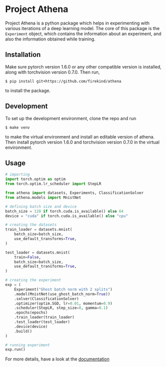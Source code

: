 # Project Athena

Project Athena is a python package which helps in experimenting with various iterations of a deep learning model. The core of this package is the `Experiment` object, which contains the information about an experiment, and also the information obtained while training.

## Installation

Make sure pytorch version 1.6.0 or any other compatible version is installed, along with torchvision version 0.7.0. Then run,

```
$ pip install git+https://github.com/firekind/athena
```
to install the package.

## Development

To set up the development environment, clone the repo and run

```
$ make venv
```

to make the virtual environment and install an editable version of athena. Then install pytorch version 1.6.0 and torchvision version 0.7.0 in the virtual environment.

## Usage

```python
# importing
import torch.optim as optim
from torch.optim.lr_scheduler import StepLR

from athena import datasets, Experiments, ClassificationSolver
from athena.models import MnistNet

# defining batch size and device
batch_size = 128 if torch.cuda.is_available() else 64
device = "cuda" if torch.cuda.is_available() else "cpu"

# creating the datasets 
train_loader = datasets.mnist(
    batch_size=batch_size,
    use_default_transforms=True,
)

test_loader = datasets.mnist(
    train=False,
    batch_size=batch_size,
    use_default_transforms=True,
)

# creating the experiment
exp = (
    Experiment("Ghost batch norm with 2 splits")
    .model(MnistNet(use_ghost_batch_norm=True))
    .solver(ClassificationSolver)
    .optimizer(optim.SGD, lr=0.01, momentum=0.9)
    .scheduler(StepLR, step_size=8, gamma=0.1)
    .epochs(epochs)
    .train_loader(train_loader)
    .test_loader(test_loader)
    .device(device)
    .build()
)

# running experiment
exp.run()
```

For more details, have a look at the [documentation](https://firekind.github.io/athena)
